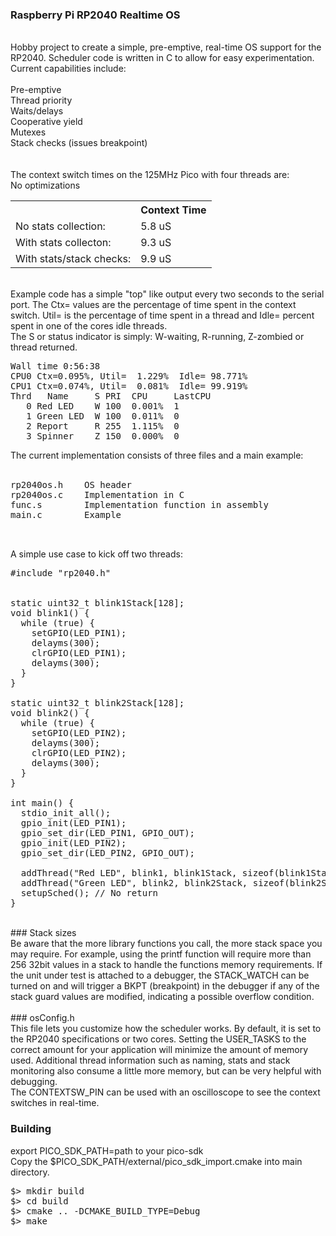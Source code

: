 ### Raspberry Pi RP2040 Realtime OS <br/>
<br/>
Hobby project to create a simple, pre-emptive, real-time OS support
for the RP2040. Scheduler code is written in C to allow for easy
experimentation.  Current capabilities include: <br/>
<br/>
Pre-emptive<br/>
Thread priority<br/>
Waits/delays<br/>
Cooperative yield<br/>
Mutexes<br/>
Stack checks (issues breakpoint)<br/>
<br/>
<br/>
The context switch times on the 125MHz Pico with four threads are:<br/>
No optimizations <br/>
<table>
   <tr><th></th><th>Context Time</th></tr>
   <tr><td>No stats collection:</td><td>5.8 uS</td></tr>
   <tr><td>With stats collecton:</td><td>9.3 uS</td></tr>
   <tr><td>With stats/stack checks:</td><td> 9.9 uS</td></tr>
</table>
<br/>
Example code has a simple "top" like output every two seconds to the serial port. The Ctx= values are the 
percentage of time spent in the context switch. Util= is the percentage of time spent in a thread and Idle=
percent spent in one of the cores idle threads.<br/>
The S or status indicator is simply: W-waiting, R-running, Z-zombied or thread returned.<br/>
<pre>
Wall time 0:56:38
CPU0 Ctx=0.095%, Util=  1.229%  Idle= 98.771%
CPU1 Ctx=0.074%, Util=  0.081%  Idle= 99.919%
Thrd   Name     S PRI  CPU     LastCPU
   0 Red LED    W 100  0.001%  1
   1 Green LED  W 100  0.011%  0
   2 Report     R 255  1.115%  0
   3 Spinner    Z 150  0.000%  0
</pre>


The current implementation consists of three files and a main example:<br/>
<br/>
<pre>
rp2040os.h    OS header
rp2040os.c    Implementation in C
func.s        Implementation function in assembly
main.c        Example
<br/>
</pre>
A simple use case to kick off two threads:<br/>
<pre>
#include "rp2040.h"


static uint32_t blink1Stack[128];
void blink1() {
  while (true) {
    setGPIO(LED_PIN1);
    delayms(300);
    clrGPIO(LED_PIN1);
    delayms(300);
  }
}

static uint32_t blink2Stack[128];
void blink2() {
  while (true) {
    setGPIO(LED_PIN2);
    delayms(300);
    clrGPIO(LED_PIN2);
    delayms(300);
  }
}

int main() {
  stdio_init_all(); 
  gpio_init(LED_PIN1);
  gpio_set_dir(LED_PIN1, GPIO_OUT);
  gpio_init(LED_PIN2);
  gpio_set_dir(LED_PIN2, GPIO_OUT);
  
  addThread("Red LED", blink1, blink1Stack, sizeof(blink1Stack), 100);
  addThread("Green LED", blink2, blink2Stack, sizeof(blink2Stack), 100);
  setupSched(); // No return
}
</pre>
<br/>
### Stack sizes<br/>
Be aware that the more library functions you call, the more stack space you may require.  For example, using the printf function will require more than 256 32bit values in a stack to handle the functions memory requirements.  If the unit under test is attached to a debugger, the STACK_WATCH can be turned on and will trigger a BKPT (breakpoint) in the debugger if any of the stack guard values are modified, indicating a possible overflow condition.<br/>

<br/>
### osConfig.h<br/>
This file lets you customize how the scheduler works.  By default, it is set to the RP2040 specifications or two cores.  Setting the USER_TASKS to 
the correct amount for your application will minimize the amount of memory used.  Additional thread information such as naming, stats and stack monitoring also consume a little more memory, but can be very helpful with debugging.<br/>
The CONTEXTSW_PIN can be used with an oscilloscope to see the context switches in real-time.<br/>




### Building<br/>
export PICO_SDK_PATH=path to your pico-sdk<br/>
Copy the $PICO_SDK_PATH/external/pico_sdk_import.cmake into main directory.<br/>
<pre>
$> mkdir build
$> cd build
$> cmake .. -DCMAKE_BUILD_TYPE=Debug
$> make
</pre>


